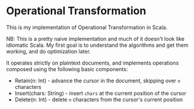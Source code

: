 # Operational Transformation

This is my implementation of Operational Transformation in Scala.

NB: This is a pretty naive implementation and much of it doesn't look like idiomatic Scala. My first goal is to understand the algorithms and get them working, and do optimization later.

It operates strictly on plaintext documents, and implements operations composed using the following basic components:

* Retain(n: Int) - advance the cursor in the document, skipping over `n` characters
* Insert(chars: String) - insert `chars` at the current position of the cursor
* Delete(n: Int) - delete `n` characters from the cursor's current position
